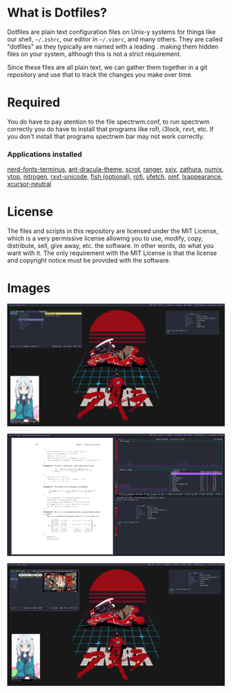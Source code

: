 # What is Dotfiles?
Dotfiles are plain text configuration files on Unix-y systems for things like our shell, `~/.zshrc`, our editor in `~/.vimrc`, and many others. They are called "dotfiles" as they typically are named with a leading . making them hidden files on your system, although this is not a strict requirement.

Since these files are all plain text, we can gather them together in a git repository and use that to track the changes you make over time.

# Required
You do have to pay atention to the file spectrwm.conf, to run spectrwm correctly you do have to install that programs like rofi, i3lock, rxvt, etc.
If you don't install that programs spectrwm bar may not work correctly.

### Applications installed
[nerd-fonts-terminus](https://aur.archlinux.org/packages/?O=0&K=nerd+terminus), [ant-dracula-theme](https://aur.archlinux.org/packages/ant-dracula-theme-git/), [scrot](https://www.archlinux.org/packages/community/x86_64/scrot/), [ranger](https://www.archlinux.org/packages/community/any/ranger/), [sxiv](https://www.archlinux.org/packages/community/x86_64/sxiv/), [zathura](https://www.archlinux.org/packages/community/x86_64/zathura-pdf-mupdf/), [numix](https://aur.archlinux.org/packages/numix-gtk-theme/), [vtop](https://aur.archlinux.org/packages/vtop/), [nitrogen](https://www.archlinux.org/packages/extra/x86_64/nitrogen/), [rxvt-unicode](https://www.archlinux.org/packages/community/x86_64/rxvt-unicode/), [fish (optional)](https://www.archlinux.org/packages/community/x86_64/fish/), [rofi](https://www.archlinux.org/packages/community/x86_64/rofi/), [ufetch](https://aur.archlinux.org/packages/ufetch-git/), [omf](https://github.com/oh-my-fish/oh-my-fish), [lxappearance](https://www.archlinux.org/packages/community/x86_64/lxappearance/), [xcursor-neutral](https://www.archlinux.org/packages/community/any/xcursor-neutral/)


# License
The files and scripts in this repository are licensed under the MIT License, which is a very permissive license allowing you to use, modify, copy, distribute, sell, give away, etc. the software.  In other words, do what you want with it.  The  only requirement with the MIT License is that the license and copyright notice must be provided with the software.

# Images

![](previews/preview1.png)

![](previews/preview2.png)

![](previews/preview3.png)
